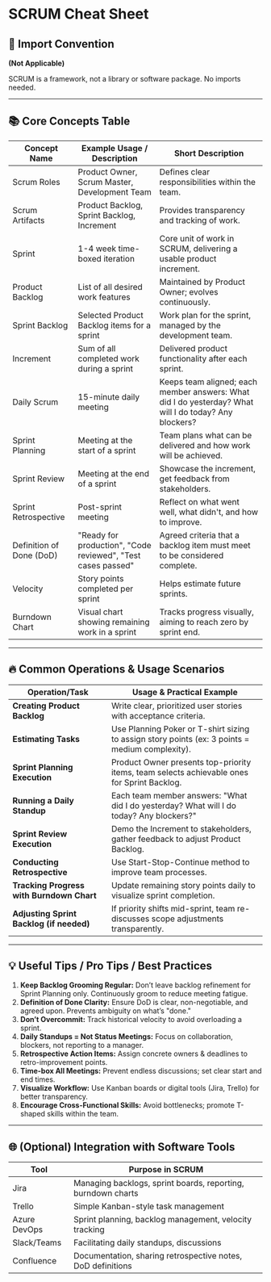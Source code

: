 # SCRUM Cheat Sheet

## 📌 Import Convention

**(Not Applicable)**

SCRUM is a framework, not a library or software package. No imports needed.

---

## 📚 Core Concepts Table

| **Concept Name** | **Example Usage / Description** | **Short Description** |
| --- | --- | --- |
| Scrum Roles | Product Owner, Scrum Master, Development Team | Defines clear responsibilities within the team. |
| Scrum Artifacts | Product Backlog, Sprint Backlog, Increment | Provides transparency and tracking of work. |
| Sprint | 1-4 week time-boxed iteration | Core unit of work in SCRUM, delivering a usable product increment. |
| Product Backlog | List of all desired work features | Maintained by Product Owner; evolves continuously. |
| Sprint Backlog | Selected Product Backlog items for a sprint | Work plan for the sprint, managed by the development team. |
| Increment | Sum of all completed work during a sprint | Delivered product functionality after each sprint. |
| Daily Scrum | 15-minute daily meeting | Keeps team aligned; each member answers: What did I do yesterday? What will I do today? Any blockers? |
| Sprint Planning | Meeting at the start of a sprint | Team plans what can be delivered and how work will be achieved. |
| Sprint Review | Meeting at the end of a sprint | Showcase the increment, get feedback from stakeholders. |
| Sprint Retrospective | Post-sprint meeting | Reflect on what went well, what didn't, and how to improve. |
| Definition of Done (DoD) | "Ready for production", "Code reviewed", "Test cases passed" | Agreed criteria that a backlog item must meet to be considered complete. |
| Velocity | Story points completed per sprint | Helps estimate future sprints. |
| Burndown Chart | Visual chart showing remaining work in a sprint | Tracks progress visually, aiming to reach zero by sprint end. |

---

## 🔥 Common Operations & Usage Scenarios

| **Operation/Task** | **Usage & Practical Example** |
| --- | --- |
| **Creating Product Backlog** | Write clear, prioritized user stories with acceptance criteria. |
| **Estimating Tasks** | Use Planning Poker or T-shirt sizing to assign story points (ex: 3 points = medium complexity). |
| **Sprint Planning Execution** | Product Owner presents top-priority items, team selects achievable ones for Sprint Backlog. |
| **Running a Daily Standup** | Each team member answers: "What did I do yesterday? What will I do today? Any blockers?" |
| **Sprint Review Execution** | Demo the Increment to stakeholders, gather feedback to adjust Product Backlog. |
| **Conducting Retrospective** | Use Start-Stop-Continue method to improve team processes. |
| **Tracking Progress with Burndown Chart** | Update remaining story points daily to visualize sprint completion. |
| **Adjusting Sprint Backlog (if needed)** | If priority shifts mid-sprint, team re-discusses scope adjustments transparently. |

---

## 💡 Useful Tips / Pro Tips / Best Practices

1. **Keep Backlog Grooming Regular:** Don’t leave backlog refinement for Sprint Planning only. Continuously groom to reduce meeting fatigue.
2. **Definition of Done Clarity:** Ensure DoD is clear, non-negotiable, and agreed upon. Prevents ambiguity on what’s "done."
3. **Don’t Overcommit:** Track historical velocity to avoid overloading a sprint.
4. **Daily Standups = Not Status Meetings:** Focus on collaboration, blockers, not reporting to a manager.
5. **Retrospective Action Items:** Assign concrete owners & deadlines to retro-improvement points.
6. **Time-box All Meetings:** Prevent endless discussions; set clear start and end times.
7. **Visualize Workflow:** Use Kanban boards or digital tools (Jira, Trello) for better transparency.
8. **Encourage Cross-Functional Skills:** Avoid bottlenecks; promote T-shaped skills within the team.

---

## 🌐 (Optional) Integration with Software Tools

| **Tool** | **Purpose in SCRUM** |
| --- | --- |
| Jira | Managing backlogs, sprint boards, reporting, burndown charts |
| Trello | Simple Kanban-style task management |
| Azure DevOps | Sprint planning, backlog management, velocity tracking |
| Slack/Teams | Facilitating daily standups, discussions |
| Confluence | Documentation, sharing retrospective notes, DoD definitions |
